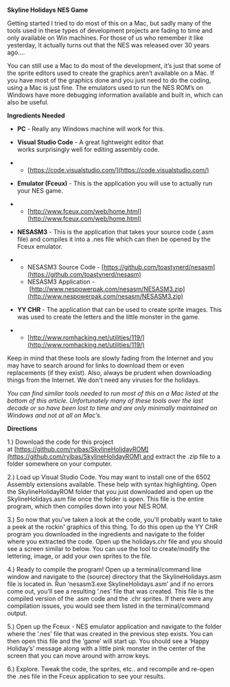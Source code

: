 **Skyline Holidays NES Game**

Getting started I tried to do most of this on a Mac, but sadly many of the tools used in these types of development projects are fading to time and only available on Win machines. For those of us who remember it like yesterday, it actually turns out that the NES was released over 30 years ago....

You can still use a Mac to do most of the development, it’s just that some of the sprite editors used to create the graphics aren’t available on a Mac. If you have most of the graphics done and you just need to do the coding, using a Mac is just fine. The emulators used to run the NES ROM’s on Windows have more debugging information available and built in, which can also be useful.

**Ingredients Needed**

- **PC** - Really any Windows machine will work for this.
- **Visual Studio Code** - A great lightweight editor that works surprisingly well for editing assembly code.
- 
    - [https://code.visualstudio.com/](https://code.visualstudio.com/)

- **Emulator (Fceux)** - This is the application you will use to actually run your NES game.
- 
    - [http://www.fceux.com/web/home.html](http://www.fceux.com/web/home.html)

- **NESASM3** - This is the application that takes your source code (.asm file) and compiles it into a .nes file which can then be opened by the Fceux emulator. 
- 
    - NESASM3 Source Code - [https://github.com/toastynerd/nesasm](https://github.com/toastynerd/nesasm)
    - NESASM3 Application - [http://www.nespowerpak.com/nesasm/NESASM3.zip](http://www.nespowerpak.com/nesasm/NESASM3.zip)

- **YY CHR** - The application that can be used to create sprite images. This was used to create the letters and the little monster in the game.
- 
    - [http://www.romhacking.net/utilities/119/](http://www.romhacking.net/utilities/119/)

Keep in mind that these tools are slowly fading from the Internet and you may have to search around for links to download them or even replacements (if they exist). Also, always be prudent when downloading things from the Internet. We don't need any viruses for the holidays.

_You can find similar tools needed to run most of this on a Mac listed at the bottom of this article. Unfortunately many of these tools over the last decade or so have been lost to time and are only minimally maintained on Windows and not at all on Mac’s._

**Directions**

1.) Download the code for this project at [https://github.com/ryibas/SkylineHolidayROM](https://github.com/ryibas/SkylineHolidayROM) and extract the .zip file to a folder somewhere on your computer.

2.) Load up Visual Studio Code. You may want to install one of the 6502 Assembly extensions available. These help with syntax highlighting. Open the SkylineHolidayROM folder that you just downloaded and open up the SkylineHolidays.asm file once the folder is open. This file is the entire program, which then compiles down into your NES ROM.

3.) So now that you've taken a look at the code, you'll probably want to take a peek at the rockin' graphics of this thing. To do this open up the YY CHR program you downloaded in the ingredients and navigate to the folder where you extracted the code. Open up the holidays.chr file and you should see a screen similar to below. You can use the tool to create/modify the lettering, image, or add your own sprites to the file.

4.) Ready to compile the program! Open up a terminal/command line window and navigate to the (source) directory that the SkylineHolidays.asm file is located in. Run ‘nesasm3.exe SkylineHolidays.asm’ and if no errors come out, you’ll see a resulting ‘.nes’ file that was created. This file is the compiled version of the .asm code and the .chr sprites. If there were any compilation issues, you would see them listed in the terminal/command output.

5.) Open up the Fceux - NES emulator application and navigate to the folder where the ‘.nes’ file that was created in the previous step exists. You can then open this file and the ‘game’ will start up. You should see a ‘Happy Holiday’s’ message along with a little pink monster in the center of the screen that you can move around with arrow keys.

6.) Explore. Tweak the code, the sprites, etc.. and recompile and re-open the .nes file in the Fceux application to see your results. 